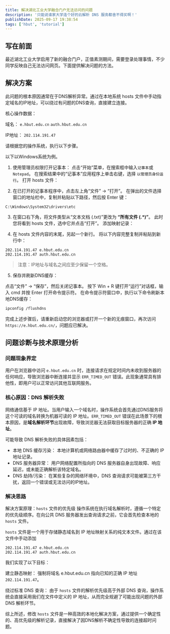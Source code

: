 ```yaml
---
title: 解决湖北工业大学融合门户无法访问的问题
description: '只能说谁家大学连个好的云解析 DNS 服务都舍不得买啊！'
publishDate: 2025-09-17 19:38:54
tags: ['hbut', 'tutorial']
---
```


## 写在前面

最近湖北工业大学启用了新的融合门户，正值素测期间，需要登录处理事情，不少同学反映自己无法访问网页。下面提供解决问题的方法。


## 解决方案

此问题的根本原因通常在于DNS解析异常。通过在本地系统 hosts 文件中手动指定域名的IP地址，可以绕过有问题的DNS查询，直接建立连接。

核心操作数据：

域名： `e.hbut.edu.cn` `auth.hbut.edu.cn`

IP地址： `202.114.191.47`

请根据您的操作系统，执行以下步骤。

以下以Windows系统为例。

1. 使用管理员权限打开记事本：
点击“开始”菜单，在搜索框中输入`记事本`或`Notepad`。
在搜索结果中的“记事本”应用程序上单击右键，选择 `以管理员身份运行`。
打开 hosts 文件：

2. 在已打开的记事本程序中，点击左上角“文件” -> “打开”。
在弹出的文件选择窗口的地址栏中，复制并粘贴以下路径，然后按 Enter 键：

```
C:\Windows\System32\drivers\etc
```

3. 在窗口右下角，将文件类型从“文本文档 (.txt)”更改为 **“所有文件 (.*)”**。
此时您将看到 hosts 文件，选中它并点击“打开”。
添加映射记录：

4. 在 hosts 文件内容的末尾，另起一个新行。
将以下内容完整复制并粘贴到新行中：
```
202.114.191.47 e.hbut.edu.cn
202.114.191.47 auth.hbut.edu.cn
```
>注意：IP地址与域名之间应至少保留一个空格。

5. 保存并刷新DNS缓存：

点击“文件” -> “保存”，然后关闭记事本。
按下 Win + R 键打开“运行”对话框，输入 cmd 并按 Enter 打开命令提示符。
在命令提示符窗口中，执行以下命令刷新本地DNS缓存：

```bash
ipconfig /flushdns
```

完成上述步骤后，请重新启动您的浏览器或打开一个新的无痕窗口，再次访问 `https://e.hbut.edu.cn/`，问题应已解决。

## 问题诊断与技术原理分析
### 问题现象界定
用户在浏览器中访问 `e.hbut.edu.cn` 时，连接请求在规定时间内未收到服务器的任何响应，导致浏览器中断连接并显示 `ERR_TIMED_OUT` 错误。此现象通常具有排他性，即用户可以正常访问其他互联网服务。

### 核心原因：DNS 解析失败
网络通信基于 IP 地址。当用户输入一个域名时，操作系统会首先通过DNS服务将这个可读的域名转换为机器可读的 IP 地址。`ERR_TIMED_OUT` 错误在此场景下的根本原因，是**域名解析环节**出现故障，导致浏览器无法获取目标服务器的正确 **IP 地址**。

可能导致 DNS 解析失败的具体因素包括：

- 本地 DNS 缓存污染： 本地计算机或网络路由器中缓存了过时的、不正确的 IP 地址记录。
- DNS 服务器异常： 用户网络配置所指向的 DNS 服务器自身出现故障、响应延迟，或未能正确解析该特定域名。
- DNS 劫持/污染： 在某些复杂的网络环境中，DNS 查询请求可能被第三方干扰，返回一个错误或无法访问的IP地址。

### 解决思路
解决方案原理：`hosts` 文件的优先级
操作系统在执行域名解析时，遵循一个特定的优先级顺序。在向公共 DNS 服务器发出查询请求之前，它会首先检查本地的 `hosts` 文件。

`hosts` 文件是一个用于存储静态域名到 IP 地址映射关系的纯文本文件。通过在该文件中手动添加
~~~
202.114.191.47 e.hbut.edu.cn
202.114.191.47 auth.hbut.edu.cn

~~~
我们实现了以下目标：

建立静态映射： 强制将域名 e.hbut.edu.cn 指向已知的正确 IP 地址 `202.114.191.47`。

绕过标准 DNS 查询： 由于 `hosts` 文件的解析优先级高于外部 DNS 查询，操作系统会直接采用我们在文件中定义的 IP 地址，从而完全规避了可能出现问题的外部 DNS 解析环节。

综上所述，修改 `hosts` 文件是一种高效的本地化解决方案，通过提供一个确定性的、高优先级的解析记录，直接解决了因DNS解析不确定性导致的连接超时问题。